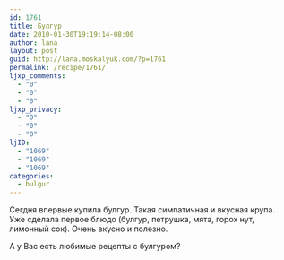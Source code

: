 ```yaml
---
id: 1761
title: Булгур
date: 2010-01-30T19:19:14-08:00
author: lana
layout: post
guid: http://lana.moskalyuk.com/?p=1761
permalink: /recipe/1761/
ljxp_comments:
  - "0"
  - "0"
  - "0"
ljxp_privacy:
  - "0"
  - "0"
  - "0"
ljID:
  - "1069"
  - "1069"
  - "1069"
categories:
  - bulgur
---
```

Сегдня впервые купила булгур. Такая симпатичная и вкусная крупа. Уже сделала первое блюдо (булгур, петрушка, мята, горох нут, лимонный сок). Очень вкусно и полезно.

А у Вас есть любимые рецепты с булгуром?